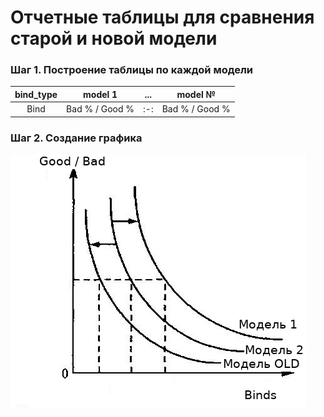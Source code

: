 # Отчетные таблицы для сравнения старой и новой модели

### Шаг 1. Построение таблицы по каждой модели

| bind_type | model 1 | ... | model № |
| :-------: | :-----: | :-: | :-----: |
| Bind | Bad % / Good % | :-: | Bad % / Good % |


### Шаг 2. Создание графика 

![OLS](https://github.com/NameArtem/papers/blob/master/Ordinary%20Least%20Squares.png)
